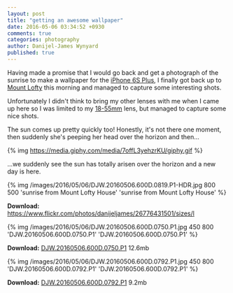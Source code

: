 ```yaml
---
layout: post
title: "getting an awesome wallpaper"
date: 2016-05-06 03:34:52 +0930
comments: true
categories: photography
author: Danijel-James Wynyard
published: true
---
```

Having made a promise that I would go back and get a photograph of the sunrise to make a wallpaper for the [iPhone 6S Plus](http://www.apple.com/au/shop/buy-iphone/iphone6s), I finally got back up to [Mount Lofty](https://en.wikipedia.org/wiki/Mount_Lofty) this morning and managed to capture some interesting shots.

Unfortunately I didn't think to bring my other lenses with me when I came up here so I was limited to my [18-55mm](https://www.canon.com.au/en-AU/Personal/Support-Help/Product-Help/Camera-Accessories/Camera-Lenses/EF-S%2018-55mm%20f35-56%20IS%20II) lens, but managed to capture some nice shots.

The sun comes up pretty quickly too! Honestly, it's not there one moment, then suddenly she's peeping her head over the horizon and then...

{% img https://media.giphy.com/media/7offL3yehzrKU/giphy.gif %}

...we suddenly see the sun has totally arisen over the horizon and a new day is here.

{% img /images/2016/05/06/DJW.20160506.600D.0819.P1-HDR.jpg 800 500 'sunrise from Mount Lofty House' 'sunrise from Mount Lofty House' %}

**Download:** https://www.flickr.com/photos/danijeljames/26776431501/sizes/l

{% img /images/2016/05/06/DJW.20160506.600D.0750.P1.jpg 450 800 'DJW.20160506.600D.0750.P1' 'DJW.20160506.600D.0750.P1' %}

**Download:** [DJW.20160506.600D.0750.P1](/images/downloads/DJW.20160506.600D.0750.P1.jpg) 12.6mb

{% img /images/2016/05/06/DJW.20160506.600D.0792.P1.jpg 450 800 'DJW.20160506.600D.0792.P1' 'DJW.20160506.600D.0792.P1' %}

**Download:** [DJW.20160506.600D.0792.P1](/images/downloads/DJW.20160506.600D.0792.P1.jpg) 9.2mb